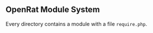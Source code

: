 OpenRat Module System
---------------------

Every directory contains a module with a file `require.php`.

 